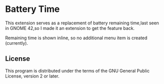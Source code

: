 # Battery Time

This extension serves as a replacement of battery remaining time,last seen in GNOME 42,so I made it an extension to get the feature back.

Remaining time is shown inline, so no additional menu item is created (currently).

## License
This program is distributed under the terms of the GNU General Public License, version 2 or later.
